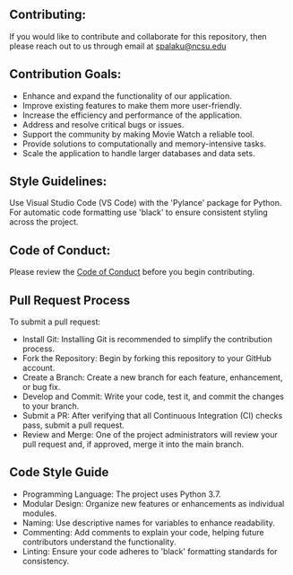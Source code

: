 ## Contributing:

If you would like to contribute and collaborate for this repository, then please reach out to us through email at spalaku@ncsu.edu

## Contribution Goals:

* Enhance and expand the functionality of our application.
* Improve existing features to make them more user-friendly.
* Increase the efficiency and performance of the application.
* Address and resolve critical bugs or issues.
* Support the community by making Movie Watch a reliable tool.
* Provide solutions to computationally and memory-intensive tasks.
* Scale the application to handle larger databases and data sets.

## Style Guidelines:

Use Visual Studio Code (VS Code) with the 'Pylance' package for Python. For automatic code formatting use 'black' to ensure consistent styling across the project.


## Code of Conduct:

Please review the [Code of Conduct](https://github.com/SE-Fall2024/MovieRecommender/blob/master/CODE_OF_CONDUCT.md) before you begin contributing.

## Pull Request Process

To submit a pull request:
* Install Git: Installing Git is recommended to simplify the contribution process.
* Fork the Repository: Begin by forking this repository to your GitHub account.
* Create a Branch: Create a new branch for each feature, enhancement, or bug fix.
* Develop and Commit: Write your code, test it, and commit the changes to your branch.
* Submit a PR: After verifying that all Continuous Integration (CI) checks pass, submit a pull request.
* Review and Merge: One of the project administrators will review your pull request and, if approved, merge it into the main branch.

## Code Style Guide 

* Programming Language: The project uses Python 3.7.
* Modular Design: Organize new features or enhancements as individual modules.
* Naming: Use descriptive names for variables to enhance readability.
* Commenting: Add comments to explain your code, helping future contributors understand the functionality.
* Linting: Ensure your code adheres to 'black' formatting standards for consistency.








